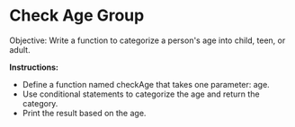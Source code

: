 # Check Age Group
Objective: Write a function to categorize a person's age into child, teen, or adult.

**Instructions:**
- Define a function named checkAge that takes one parameter: age.
- Use conditional statements to categorize the age and return the category.
- Print the result based on the age.